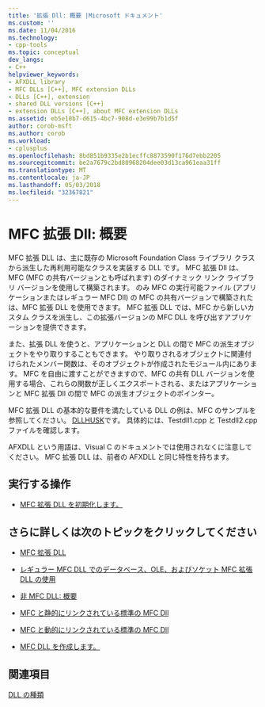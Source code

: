 ```yaml
---
title: '拡張 Dll: 概要 |Microsoft ドキュメント'
ms.custom: ''
ms.date: 11/04/2016
ms.technology:
- cpp-tools
ms.topic: conceptual
dev_langs:
- C++
helpviewer_keywords:
- AFXDLL library
- MFC DLLs [C++], MFC extension DLLs
- DLLs [C++], extension
- shared DLL versions [C++]
- extension DLLs [C++], about MFC extension DLLs
ms.assetid: eb5e10b7-d615-4bc7-908d-e3e99b7b1d5f
author: corob-msft
ms.author: corob
ms.workload:
- cplusplus
ms.openlocfilehash: 8bd851b9335e2b1ecffc8873590f176d7ebb2205
ms.sourcegitcommit: be2a7679c2bd80968204dee03d13ca961eaa31ff
ms.translationtype: MT
ms.contentlocale: ja-JP
ms.lasthandoff: 05/03/2018
ms.locfileid: "32367821"
---
```

# <a name="mfc-extension-dlls-overview"></a>MFC 拡張 Dll: 概要
MFC 拡張 DLL は、主に既存の Microsoft Foundation Class ライブラリ クラスから派生した再利用可能なクラスを実装する DLL です。 MFC 拡張 Dll は、MFC (MFC の共有バージョンとも呼ばれます) のダイナミック リンク ライブラリ バージョンを使用して構築されます。 のみ MFC の実行可能ファイル (アプリケーションまたはレギュラー MFC Dll) の MFC の共有バージョンで構築されたは、MFC 拡張 DLL を使用できます。 MFC 拡張 DLL では、MFC から新しいカスタム クラスを派生し、この拡張バージョンの MFC DLL を呼び出すアプリケーションを提供できます。  
  
 また、拡張 DLL を使うと、アプリケーションと DLL の間で MFC の派生オブジェクトをやり取りすることもできます。 やり取りされるオブジェクトに関連付けられたメンバー関数は、そのオブジェクトが作成されたモジュール内にあります。 MFC を自由に渡すことができますので、MFC の共有 DLL バージョンを使用する場合、これらの関数が正しくエクスポートされる、またはアプリケーションと MFC 拡張 Dll の間で MFC の派生オブジェクトのポインター。  
  
 MFC 拡張 DLL の基本的な要件を満たしている DLL の例は、MFC のサンプルを参照してください。 [DLLHUSK](https://github.com/Microsoft/VCSamples/tree/master/VC2010Samples/MFC/advanced/dllhusk)です。 具体的には、Testdll1.cpp と Testdll2.cpp ファイルを確認します。  
  
 AFXDLL という用語は、Visual C のドキュメントでは使用されなくに注意してください。 MFC 拡張 DLL は、前者の AFXDLL と同じ特性を持ちます。  
  
## <a name="what-do-you-want-to-do"></a>実行する操作  
  
-   [MFC 拡張 DLL を初期化します。](../build/run-time-library-behavior.md#initializing-extension-dlls)  
  
## <a name="what-do-you-want-to-know-more-about"></a>さらに詳しくは次のトピックをクリックしてください  
  
-   [MFC 拡張 DLL](../build/extension-dlls.md)  
  
-   [レギュラー MFC DLL でのデータベース、OLE、およびソケット MFC 拡張 DLL の使用](../build/using-database-ole-and-sockets-extension-dlls-in-regular-dlls.md)  
  
-   [非 MFC DLL: 概要](../build/non-mfc-dlls-overview.md)  
  
-   [MFC と静的にリンクされている標準の MFC Dll](../build/regular-dlls-statically-linked-to-mfc.md)  
  
-   [MFC と動的にリンクされている標準の MFC Dll](../build/regular-dlls-dynamically-linked-to-mfc.md)  
  
-   [MFC DLL を作成します。](../mfc/reference/mfc-dll-wizard.md)  
  
## <a name="see-also"></a>関連項目  
 [DLL の種類](../build/kinds-of-dlls.md)